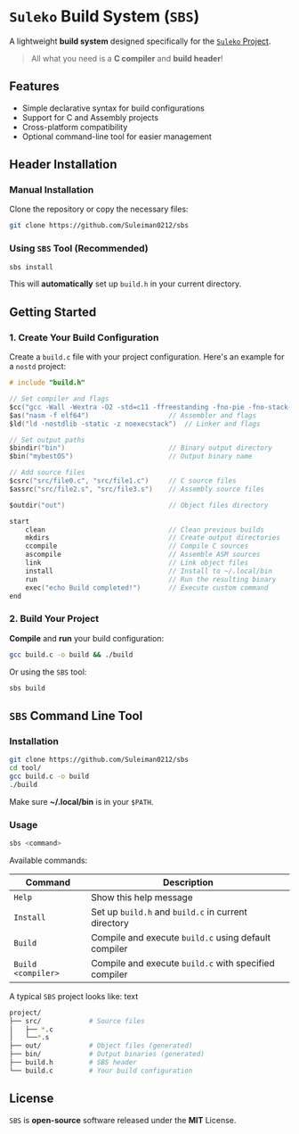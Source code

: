 # `Suleko` Build System (`SBS`)

A lightweight **build system** designed specifically for the [`Suleko` Project](https://github.com/Suleiman0212/suleko).
> All what you need is a **C compiler** and **build header**!

## Features

- Simple declarative syntax for build configurations
- Support for C and Assembly projects
- Cross-platform compatibility
- Optional command-line tool for easier management

## Header Installation

### Manual Installation

Clone the repository or copy the necessary files:

```bash
git clone https://github.com/Suleiman0212/sbs
```

### Using `SBS` Tool (Recommended)

```bash
sbs install
```

This will **automatically** set up `build.h` in your current directory.

## Getting Started

### 1. Create Your Build Configuration

Create a `build.c` file with your project configuration.
Here's an example for a `nostd` project:

```c
# include "build.h"

// Set compiler and flags
$cc("gcc -Wall -Wextra -O2 -std=c11 -ffreestanding -fno-pie -fno-stack-protector")
$as("nasm -f elf64")                    // Assembler and flags
$ld("ld -nostdlib -static -z noexecstack")  // Linker and flags

// Set output paths
$bindir("bin")                          // Binary output directory
$bin("mybestOS")                        // Output binary name

// Add source files
$csrc("src/file0.c", "src/file1.c")     // C source files
$assrc("src/file2.s", "src/file3.s")    // Assembly source files

$outdir("out")                          // Object files directory

start
    clean                               // Clean previous builds
    mkdirs                              // Create output directories
    ccompile                            // Compile C sources
    ascompile                           // Assemble ASM sources
    link                                // Link object files
    install                             // Install to ~/.local/bin
    run                                 // Run the resulting binary
    exec("echo Build completed!")       // Execute custom command
end
```

### 2. Build Your Project

**Compile** and **run** your build configuration:

```bash
gcc build.c -o build && ./build
```

Or using the `SBS` tool:

```bash
sbs build
```

## `SBS` Command Line Tool

### Installation

```bash
git clone https://github.com/Suleiman0212/sbs
cd tool/
gcc build.c -o build
./build
```

Make sure **~/.local/bin** is in your `$PATH`.

### Usage

```bash
sbs <command>
```

Available commands:

| Command         | Description    |
|---------------  | --------------- |
| `Help`            | Show this help message         |
| `Install`         | Set up `build.h` and `build.c` in current directory   |
| `Build`           | Compile and execute `build.c` using default compiler   |
| `Build <compiler>`| Compile and execute `build.c` with specified compiler   |

A typical `SBS` project looks like:
text

```bash
project/
├── src/            # Source files
│   ├── *.c
│   └──*.s
├── out/            # Object files (generated)
├── bin/            # Output binaries (generated)
├── build.h         # SBS header
└── build.c         # Your build configuration
```

## License

`SBS` is **open-source** software released under the **MIT** License.
